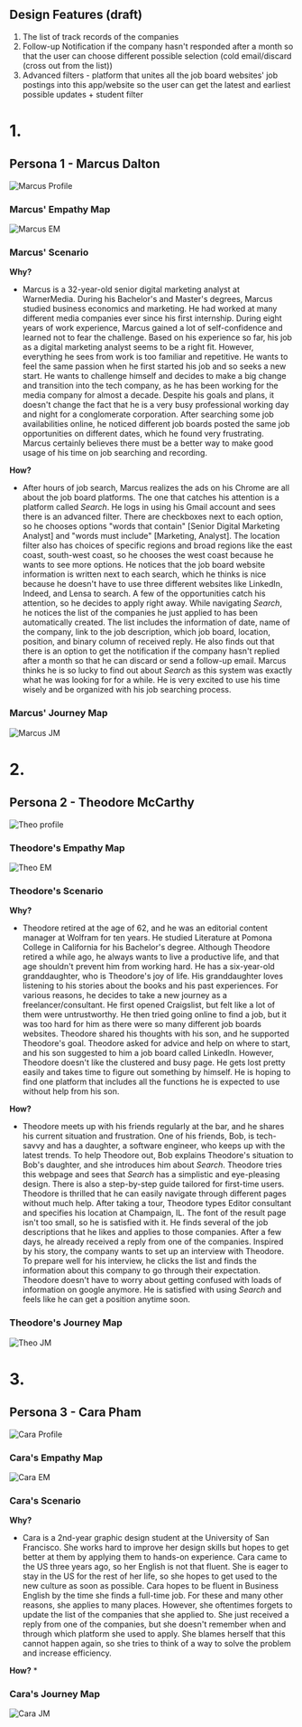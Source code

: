 

## Design Features (draft) 
1. The list of track records of the companies 
2. Follow-up Notification if the company hasn't responded after a month so that the user can choose different possible selection (cold email/discard (cross out from the list)) 
3. Advanced filters - platform that unites all the job board websites' job postings into this app/website so the user can get the latest and earliest possible updates + student filter

# 1. 
## Persona 1 - Marcus Dalton
![Marcus Profile](Marcus%20Profile.png)

### Marcus' Empathy Map 
![Marcus EM](Marcus%20EM.png)

### Marcus' Scenario
**Why?**
* Marcus is a 32-year-old senior digital marketing analyst at WarnerMedia. During his Bachelor's and Master's degrees, Marcus studied business economics and marketing. He had worked at many different media companies ever since his first internship. During eight years of work experience, Marcus gained a lot of self-confidence and learned not to fear the challenge. Based on his experience so far, his job as a digital marketing analyst seems to be a right fit. However, everything he sees from work is too familiar and repetitive. He wants to feel the same passion when he first started his job and so seeks a new start. He wants to challenge himself and decides to make a big change and transition into the tech company, as he has been working for the media company for almost a decade. Despite his goals and plans, it doesn't change the fact that he is a very busy professional working day and night for a conglomerate corporation. After searching some job availabilities online, he noticed different job boards posted the same job opportunities on different dates, which he found very frustrating. Marcus certainly believes there must be a better way to make good usage of his time on job searching and recording.

**How?** 
* After hours of job search, Marcus realizes the ads on his Chrome are all about the job board platforms. The one that catches his attention is a platform called *Search*. He logs in using his Gmail account and sees there is an advanced filter. There are checkboxes next to each option, so he chooses options "words that contain" [Senior Digital Marketing Analyst] and "words must include" [Marketing, Analyst]. The location filter also has choices of specific regions and broad regions like the east coast, south-west coast, so he chooses the west coast because he wants to see more options. He notices that the job board website information is written next to each search, which he thinks is nice because he doesn't have to use three different websites like LinkedIn, Indeed, and Lensa to search. A few of the opportunities catch his attention, so he decides to apply right away. While navigating *Search*, he notices the list of the companies he just applied to has been automatically created. The list includes the information of date, name of the company, link to the job description, which job board, location, position, and binary column of received reply. He also finds out that there is an option to get the notification if the company hasn't replied after a month so that he can discard or send a follow-up email. Marcus thinks he is so lucky to find out about *Search* as this system was exactly what he was looking for for a while. He is very excited to use his time wisely and be organized with his job searching process. 

### Marcus' Journey Map 
![Marcus JM](Marcus%20JM.png)

# 2. 
## Persona 2 - Theodore McCarthy 
![Theo profile](Theodore%20profile.png) 

### Theodore's Empathy Map 
![Theo EM](Theodore%20EM.png)

### Theodore's Scenario 
**Why?** 
* Theodore retired at the age of 62, and he was an editorial content manager at Wolfram for ten years. He studied Literature at Pomona College in California for his Bachelor's degree. Although Theodore retired a while ago, he always wants to live a productive life, and that age shouldn't prevent him from working hard. He has a six-year-old granddaughter, who is Theodore's joy of life. His granddaughter loves listening to his stories about the books and his past experiences. For various reasons, he decides to take a new journey as a freelancer/consultant. He first opened Craigslist, but felt like a lot of them were untrustworthy. He then tried going online to find a job, but it was too hard for him as there were so many different job boards websites. Theodore shared his thoughts with his son, and he supported Theodore's goal. Theodore asked for advice and help on where to start, and his son suggested to him a job board called LinkedIn. However, Theodore doesn't like the clustered and busy page. He gets lost pretty easily and takes time to figure out something by himself. He is hoping to find one platform that includes all the functions he is expected to use without help from his son.

**How?** 
* Theodore meets up with his friends regularly at the bar, and he shares his current situation and frustration. One of his friends, Bob, is tech-savvy and has a daughter, a software engineer, who keeps up with the latest trends. To help Theodore out, Bob explains Theodore's situation to Bob's daughter, and she introduces him about *Search*. Theodore tries this webpage and sees that *Search* has a simplistic and eye-pleasing design. There is also a step-by-step guide tailored for first-time users. Theodore is thrilled that he can easily navigate through different pages without much help. After taking a tour, Theodore types Editor consultant and specifies his location at Champaign, IL. The font of the result page isn't too small, so he is satisfied with it. He finds several of the job descriptions that he likes and applies to those companies. After a few days, he already received a reply from one of the companies. Inspired by his story, the company wants to set up an interview with Theodore. To prepare well for his interview, he clicks the list and finds the information about this company to go through their expectation. Theodore doesn't have to worry about getting confused with loads of information on google anymore. He is satisfied with using *Search* and feels like he can get a position anytime soon.  

### Theodore's Journey Map 
![Theo JM](Theodore%20JM.png)

# 3. 
## Persona 3 - Cara Pham
![Cara Profile](Cara%20profile.png)

### Cara's Empathy Map 
![Cara EM](Cara%20EM.png)

### Cara's Scenario
**Why?** 
* Cara is a 2nd-year graphic design student at the University of San Francisco. She works hard to improve her design skills but hopes to get better at them by applying them to hands-on experience. Cara came to the US three years ago, so her English is not that fluent. She is eager to stay in the US for the rest of her life, so she hopes to get used to the new culture as soon as possible. Cara hopes to be fluent in Business English by the time she finds a full-time job. For these and many other reasons, she applies to many places. However, she oftentimes forgets to update the list of the companies that she applied to. She just received a reply from one of the companies, but she doesn't remember when and through which platform she used to apply. She blames herself that this cannot happen again, so she tries to think of a way to solve the problem and increase efficiency. 

**How?** 
* 

### Cara's Journey Map 
![Cara JM](Cara%20JM.png)
